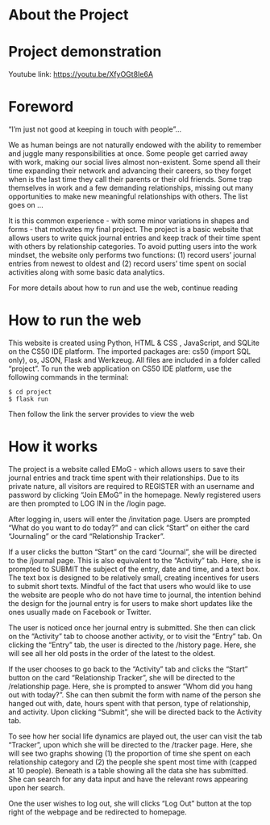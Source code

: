 # About the Project

# Project demonstration

Youtube link: https://youtu.be/XfyOGt8Ie6A

# Foreword

“I’m just not good at keeping in touch with people”...

We as human beings are not naturally endowed with the ability to remember and juggle many responsibilities at once. Some people get carried away with work, making our social lives almost non-existent. Some spend all their time expanding their network and advancing their careers, so they forget when is the last time they call their parents or their old friends. Some trap themselves in work and a few demanding relationships, missing out many opportunities to make new meaningful relationships with others. The list goes on …

It is this common experience - with some minor variations in shapes and forms - that motivates my final project. The project is a basic website that allows users to write quick journal entries and keep track of their time spent with others by relationship categories. To avoid putting users into the work mindset, the website only performs two functions: (1) record users’ journal entries from newest to oldest and (2) record users’ time spent on social activities along with some basic data analytics.

For more details about how to run and use the web, continue reading

# How to run the web

This website is created using Python, HTML & CSS , JavaScript, and SQLite on the CS50 IDE platform. The imported packages are: cs50 (import SQL only), os, JSON, Flask and Werkzeug. All files are included in a folder called “project”. To run the web application on CS50 IDE platform, use the following commands in the terminal:
```
$ cd project
$ flask run
```
Then follow the link the server provides to view the web

# How it works

The project is a website called EMoG - which allows users to save their journal entries and track time spent with their relationships. Due to its private nature, all visitors are required to REGISTER with an username and password by clicking “Join EMoG” in the homepage. Newly registered users are then prompted to LOG IN in the /login page.

After logging in, users will enter the /invitation page. Users are prompted “What do you want to do today?” and can click “Start” on either the card “Journaling” or the card “Relationship Tracker”.

If a user clicks the button “Start” on the card “Journal”, she will be directed to the /journal page. This is also equivalent to the “Activity” tab. Here, she is prompted to SUBMIT the subject of the entry, date and time, and a text box. The text box is designed to be relatively small, creating incentives for users to submit short texts. Mindful of the fact that users who would like to use the website are people who do not have time to journal, the intention behind the design for the journal entry is for users to make short updates like the ones usually made on Facebook or Twitter.

The user is noticed once her journal entry is submitted. She then can click on the “Activity” tab to choose another activity, or to visit the “Entry” tab. On clicking the “Entry” tab, the user is directed to the /history page. Here, she will see all her old posts in the order of the latest to the oldest.

If the user chooses to go back to the “Activity” tab and clicks the “Start” button on the card “Relationship Tracker”, she will be directed to the /relationship page. Here, she is prompted to answer “Whom did you hang out with today?”. She can then submit the form with name of the person she hanged out with, date, hours spent with that person, type of relationship, and activity. Upon clicking “Submit”, she will be directed back to the Activity tab.

To see how her social life dynamics are played out, the user can visit the tab “Tracker”, upon which she will be directed to the /tracker page. Here, she will see two graphs showing (1) the proportion of time she spent on each relationship category and (2) the people she spent most time with (capped at 10 people). Beneath is a table showing all the data she has submitted. She can search for any data input and have the relevant rows appearing upon her search.

One the user wishes to log out, she will clicks “Log Out” button at the top right of the webpage and be redirected to homepage.

